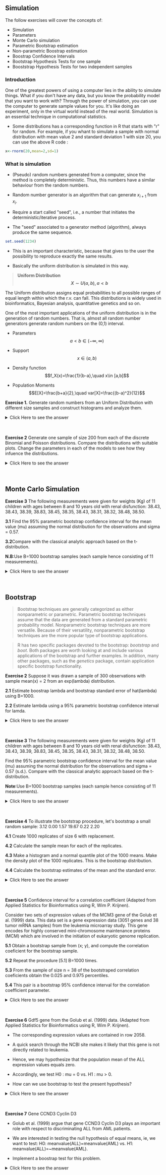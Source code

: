 
## Simulation


The follow exercises will cover the concepts of:

* Simulation
* Parameters 
* Monte Carlo simulation
* Parametric Bootstrap estimation
* Non-parametric Boostrap estimation
* Boostrap Confidence Intervals
* Bootstrap Hypothesis Tests for one sample
* Booststrap Hypothesis Tests for two independent samples

### Introduction

One of the greatest powers of using a computer lies in the ability to simulate things. What if you don't have any data, but you know the probability model that you want to work with? Through the power of simulation, you can use the computer to generate sample values for you. It's like doing an experiment, only in the virtual world instead of the real world. Simulation is an essential technique in computational statistics.


* Some distributions  has a corresponding function in R that starts with "r" for random. For example, if you whant to simulate a sample with normal distribution with mean value 2 and standard deviation 1 with size 20, you can use the above R code :



```r
x<-rnorm(20,mean=2,sd=1)
```




### What is simulation

* (Pseudo) random numbers generated from a computer, since
the method is completely deterministic. Thus, this numbers
have a similar behaviour from the random numbers.

* Random number generator is an algorithm that can generate $x_{i+1}$ from $x_i$.

* Require a start called "seed", i.e., a number that initiates the
deterministic/iterative process.

* The "seed" associated to a generator method (algorithm),
always produce the same sequence.


```r
set.seed(1234)
```

* This is an important characteristic, because that gives to the
user the possibility to reproduce exactly the same results.


* Basically the uniform distribution is simulated in this way.



> **Uniform Distribution $$X \sim U(a,b), a<b$$**

The Uniform distribution assigns equal probabilities to all possible ranges of equal length within which the r.v. can fall.
This distributions is widely used in bioinformatics, Bayesian analysis, quantitative genetics and so on.


One of the most important applications of the uniform distribution is in the generation of random numbers. That is, almost all random number generators generate random numbers on the (0,1) interval.

* Parameters $$ a<b \in (-\infty,\infty)$$

* Support  $$x \in (a,b)$$


* Density function $$f_X(x)=\frac{1}{b-a},\quad x\in [a,b]$$

* Population Moments $$E[X]=\frac{b+a}{2},\quad var[X]=\frac{(b-a)^2}{12}$$


**Exercise 1.** Generate random numbers from an Uniform
Distribution  with different size samples and construct
histograms and analyze them.

<details><summary>Click Here to see the answer</summary><p>

```r
# Get a vector of 4 numbers
runif(4)  #by default is generated an uniform in (0,1)


# Get a vector of 3 numbers from 0 to 100
runif(3, min=0, max=100)


# Get 3 integers from 0 to 100
# Use max=101 because it will never actually equal 101
floor(runif(3, min=0, max=101))  

# This will do the same thing
sample(1:100, 3, replace=T)

# To generate integers WITHOUT replacement:
sample(1:100, 3, replace=F)


#comparison of several samples generated from U(0,1)

x<-runif(100)
y<-runif(200)
z<-runif(300)
k<-runif(400)
w<-runif(500)
j<-runif(600)

par(mfrow=c(3,2))

hist(x,main="n=100",prob=T,xlab="")
abline(h=1,col="red")
hist(y,main="n=200",prob=T,xlab="")
abline(h=1,col="red")
hist(z,main="n=300",prob=T,xlab="")
abline(h=1,col="red")



hist(k,main="n=400",prob=T,xlab="")
abline(h=1,col="red")
hist(w,main="n=500",prob=T,xlab="")
abline(h=1,col="red")
hist(y,main="n=600",prob=T,xlab="")
abline(h=1,col="red")
```

</p></details>
<br/>
<br/>

**Exercise 2** Generate one sample of size 200 from each of the discrete Binomial and Poisson distributions. Compare the distributions with suitable plots. Change the parameters in each of the models to see how they infuence the distributions.


<details><summary>Click Here to see the answer</summary><p>
  
```r
bin<-rbinom(200,20,0.5) # B(20,0.5)
pois<-rpois(200,2)      # P(2)
bin2<-rbinom(200,200,0.9) # B(20,0.9)
pois2<-rpois(200,30)      # P(30)


par(mfrow=c(2,2))
hist(bin, main="B(20,0.5)",col="blue",prob=T)
lines(density(bin),col="red")

hist(pois, main="P(2)",col="blue",prob=T)
lines(density(pois),col="red")

hist(bin2, main="B(200,0.9)",col="blue",prob=T)
lines(density(bin2),col="red")

hist(pois2, main="P(30)",col="blue",prob=T)
lines(density(pois2),col="red")
```
</p></details>
<br/>
<br/>


## Monte Carlo Simulation

**Exercise 3** The following measurements were given for weights (Kg) of 11
children with ages between 8 and 10 years old with renal disfunction: 38.43, 38.43, 38.39, 38.83, 38.45, 38.35, 38.43, 38.31,
38.32, 38.48, 38.50.

**3.1** Find the 95% parametric bootstrap confidence interval for the mean value (mu)
assuming the normal distribution for the observations and
sigma = 0.57. 

**3.2**Compare with the classical analytic approach based on
the t-distribution.

**N.B**:Use B=1000 bootstrap samples (each sample hence consisting
of 11 measurements).

<details><summary>Click Here to see the answer</summary><p>
  
```r
set.seed(3) #  is used to set the random number seed, 
#  if we want the results reproducible we use 
#  set.seed before generate the number

S <- 1000   #  number of MC simulations
n <- 15     #  sample dimension
mu <- 1     # true mean value
sigma <- sqrt(5/3) # standard deviation

out<-t(replicate(S,rnorm(n,mu,sigma))) # 1000 MC replicates
str(out)
class(out)
trimmean <- function(Y){mean(Y,0.2)} # function to calculate 20% trimmean

outsampmean <- apply(out,1,mean)   
outtrimmean <- apply(out,1,trimmean)
outmedian <- apply(out,1,median)
summary.sim <- data.frame(mean=outsampmean,trim=outtrimmean,
                          median=outmedian)

meanMC<-function(Y){   # MC mean estimate 
  sum(Y)/length(Y)
}

MCbias<-function(Y,T){ # MC bias  T=true value of a parameter
  meanMC(Y)-T
}



#labels:
#mean=1,  20% trimmean=2,  median=3

MC_mean.1<-meanMC(outsampmean)
MC_mean.2<-meanMC(outtrimmean)
MC_mean.3<-meanMC(outmedian)

MCsd.1<-sd(outsampmean)
MCsd.2<-sd(outtrimmean)
MCsd.3<-sd(outmedian)


MCbias.1<-MCbias(outsampmean,1)
MCbias.2<-MCbias(outtrimmean,1)
MCbias.3<-MCbias(outmedian,1)

MC_MSE.1<-(MCsd.1)^2-(MCbias.1)^2
MC_MSE.2<-(MCsd.2)^2-(MCbias.2)^2
MC_MSE.3<-(MCsd.3)^2-(MCbias.3)^2

results<-matrix(c(1,1,1,1000,1000,1000,MC_mean.1,MC_mean.2,MC_mean.3,
                  MCsd.1,MCsd.2,MCsd.3,MCbias.1,MCbias.2,MCbias.3,MC_MSE.1,MC_MSE.2,MC_MSE.3),
                ncol=3,byrow=T,dimnames=list(c("True value","# replicates","MC mean","MC sd","MC bias","MC MSE"),
                                             c("Sample mean","Trimmed mean","Median")))

print(round(results,3))
```


</p></details>
<br/>
<br/>

## **Bootstrap**


>Bootstrap techniques are generally categorized as either nonparametric or parametric. Parametric bootstrap techniques assume that the data are generated
from a standard parametric probability model. Nonparametric bootstrap techniques are more versatile. Because of their versatility, nonparametric bootstrap techniques are the more popular type of bootstrap applications.

>R has two specific packages devoted to the bootstrap: _bootstrap_ and _boot_.
Both packages are worth looking at and include various applications of the
bootstrap and further examples. In addition, many other packages, such as the _genetics_ package, contain application specific bootstrap functionality. 


**Exercise 2** Suppose it was drawn a sample of 300 observations with sample mean(x) = 2 from an exp(lambda) distribution.

**2.1** Estimate boostrap lambda and bootstrap standard error of hat(lambda) using B=1000.


**2.2** Estimate lambda using a 95%
parametric bootstrap confidence interval for lamda.

<details><summary>Click Here to see the answer</summary><p>

```r
# 95% CI for exponential parameter lambda
# Given 300 data points with mean 2. 
# Assume the data is exp(lambda) 

# We are given the number of data points and mean 
n<-300  
xbar<-2  


# The MLE for lambda is 1/xbar  
lambda_hat<-1/xbar 


# Generate the bootstrap samples 
# Each column is one bootstrap sample (of 300 resampled values) 
nboot = 1000 
# Here's the key difference with the empirical 
# bootstrap. We draw the bootstrap sample from Exponential(hat lambda) 

x<-rexp(n*nboot,lambda_hat) 
bootstrap_sample<-matrix(x, nrow=n, ncol=nboot)  

# Compute the bootstrap lambda star 
lambda_star = 1./colMeans(bootstrap_sample) 

#2.1 Boostrap estimation of lambda
mean_lambda<-mean(lambda_star)
cat(mean_lambda)

# Boostrap estimation of the standard error of lambda hat

num<-NULL
i<-1
for (i in 1:1000){
  num[i]<-(lambda_star[i]-mean_lambda)^2
}

se.B.lambda<-sqrt(sum(num)/1000)

cat(se.B.lambda)

# 2.2 Find the .025 and .975 quantile for delta star 
d = quantile(lambda_star, c(.025,.975))  

cat(d) 
```

</p></details>
<br/>
<br/>

**Exercise 3** The following measurements were given for weights (Kg) of 11 children with ages between 8 and 10 years old with renal disfunction: 38.43, 38.43, 38.39, 38.83, 38.45, 38.35, 38.43, 38.31, 38.32, 38.48, 38.50.


Find the 95% parametric bootstrap confidence interval for the mean value (mu) assuming the normal distribution for the observations and sigma = 0.57 (s.d.). Compare with the classical analytic approach based on the t-distribution.

**Note**:Use B=1000 bootstrap samples (each sample hence consisting
of 11 measurements).

<details><summary>Click Here to see the answer</summary><p>

```r

x<-c(38.43, 38.43, 38.39, 38.83, 38.45, 38.35, 38.43, 38.31, 38.32, 38.48, 38.50)

xbar<-mean(x)
sd<-0.57
nx<-11
B<-1000

boot_sample<-replicate(B,rnorm(nx,xbar,sd))
dim(boot_sample)
str(boot_sample)
boot_sample[,1]  # 1st bootsample
mean(boot_sample[,1]) # 1st mean 
boot_means<-apply(boot_sample,2,mean)
length(boot_means)

ci_mu<-quantile(boot_means,c(0.025,0.975))
print(ci_mu)

hist(boot_means, col="blue", nclass=30)
```

```r
# Classical parametric CI
hist(x)
```

```r
plot(density(x))
```

```r
shapiro.test(x)
t.test(x)
```
</p></details>
<br/>
<br/>

**Exercise 4** To illustrate the bootstrap procedure, let's bootstrap a small random sample:
3.12 0.00 1.57 19.67 0.22 2.20

**4.1** Create 1000 replicates of size 6 with replacement.

**4.2** Calculate the sample mean for each of the replicates.

**4.3** Make a histogram and a normal quantile plot of the 1000 means. Make the density plot of the 1000 replicates. This is the bootstrap distribution.

**4.4** Calculate the bootstrap estimates of the mean and the standard error.


<details><summary>Click Here to see the answer</summary><p>
  
```r
set.seed(1234)
x<-c(3.12,0.00,1.57,19.67, 0.22, 2.20)

x.star<-matrix(NA,1000,6)
i<-1
for (i in 1:1000){
  x.star[i,]<-sample(x,length(x),replace=T)
}

class(x.star)
dim(x.star)

mean.1000<-apply(x.star,1,mean)

meanB<-mean(mean.1000)  #bootstrap estimate of the mean

biasB<-meanB-mean(x)   #bias

hist(mean.1000)
```
f```r
qqnorm(mean.1000)
```

```r
num<-NULL
i<-1
for (i in 1:1000){
  num[i]<-(mean.1000[i]-meanB)^2
}

se.B<-sqrt(sum(num)/999)


#------------  95% confidence interval for mean

CI<-quantile(mean.1000,c(0.025,0.975))

#using boot package

library(boot)

#we need a function of the parameter that we whant to estimate
#second argument "indeices" is the indices of the observations for bootstrap sample

my.mean = function(x, indices){
  return( mean( x[indices] ) )
}

data.boot<-boot(x,my.mean,1000)
mode(data.boot)
str(data.boot)
ci.boots<-boot.ci(data.boot,0.95,type="perc")
print(ci.boots)
```

</p></details>
<br/>
<br/>

**Exercise 5** Confidence interval for a correlation coefficient (Adapted from Applied Statistics for Bioinformatics using R, Wim P. Krijnen).

Consider two sets of expression values of the MCM3 gene of the Golub et al. (1999) data. This data set is a gene expression data (3051 genes and 38 tumor mRNA samples) from the leukemia microarray study. This gene encodes for highly conserved mini-chromosome maintenance proteins (MCM) which are involved in the initiation of eukaryotic genome replication.



**5.1** Obtain a bootstrap sample from (x; y), and compute the correlation coeficient for the bootstrap sample.

**5.2** Repeat the procedure [5.1] B=1000 times.

**5.3** From the sample of size n = 38 of the bootstraped correlation coeficients obtain the 0.025 and 0.975 percentiles.

**5.4** This pair is a bootstrap 95% confidence interval for the correlation coefficient parameter.

<details><summary>Click Here to see the answer</summary><p>

```r
source("https://bioconductor.org/biocLite.R")
biocLite("multtest")

library(multtest);
data(golub)
x <- golub[2289,];
y <- golub[2430,]
cor(x,y)

xy<-matrix(c(x,y),ncol=2) #matrix containig the data

B <- 1000 #number of bootstrap samples
cor.star <- 0 #matrix containing correlation coefficients
for (i in 1:B){
  z<-sample(1:nrow(xy),replace=TRUE)
  cor.star[i] <- cor(xy[z,1],xy[z,2])
}

mean(cor.star) #bootstrap estimate of the correlation coefficient

plot(density(cor.star)) #bootstrap sampling distribution 

quantile(cor.star,c(0.025,0.975))#bootstrap 95% confidence interval

#parametric approach

install.packages("psychometric") # install package with function
library(psychometric) # load package with function

# The following command calculates lower and upper
# 95% confidence intervals (level)
# sample size (n) is 

CIr(r=cor(x,y), n = 38, level = .95)



```

</p></details>
<br/>
<br/>

**Exercise 6** Gdf5 gene from the Golub et al. (1999) data.
(Adapted from Applied Statistics for Bioinformatics using R, Wim P. Krijnen).

+ The corresponding expression values are contained in row 2058.

+ A quick search through the NCBI site makes it likely that this
gene is not directly related to leukemia.

+ Hence, we may hypothesize that the population mean of the
ALL expression values equals zero.

+ Accordingly, we test H0 : mu = 0 vs. H1 : mu > 0.

+ How can we use bootstrap to test the present hypothesis?

<details><summary>Click Here to see the answer</summary><p>
  
  ```r
library(multtest)
data(golub)
?golub
#golub.cl is a numeric vector indicating the tumor class,
#27 acute lymphoblastic leukemia (ALL) cases (code 0) 
#and 11 acute myeloid leukemia (AML) cases (code 1). 

gol.fac <- factor(golub.cl,levels=0:1, labels= c("ALL","AML"))

x <- golub[2058,golub.cl==0] # getting ALL expression levels


#non-parametric approach:bootstrap
n<-length(x)
mu0<-0

t.obs<-(mean(x)-mu0)*sqrt(n)/sd(x)
t.obs

z<-x-mean(x)+mu0
z
hist(z)


m <- 10000

t.star <- 0
for(j in 1:m)
{
  z.star <- sample(z,n,replace=T)
  t.star[j] <- (mean(z.star)-mu0)*sqrt(n)/sd(z.star)
}

p<-length(t.star[t.star>t.obs])/m  # one-sided
p


#parametric approach: t-test

hist(x,probability=T)
lines(density(x))
shapiro.test(x)  #normality test
t.test(x,alternative = "greater",mu = 0)

  ```
  
   
 </p></details>
<br/>
<br/>

**Exercise 7** Gene CCND3 Cyclin D3


+ Golub et al. (1999) argue that gene CCND3 Cyclin D3 plays an important role with respect to discriminating ALL from AML patients.

+ We are interested in testing the null hypothesis of equal means, ie, we want to test: H0: meanvalue(ALL)=meanvalue(AML)  vs. H1: meanvalue(ALL)=~meanvalue(AML).

+ Implement a boostrap test for this problem.


<details><summary>Click Here to see the answer</summary><p>

```r
golub.cl
x1<-golub[1042,golub.cl==0]
x2<-golub[1042,golub.cl==1]


plot(density(x1),xlim=c(-2,3))  #empirical densities
lines(density(x2),col=2)
legend(-1,0.6,legend=c("ALL","AML"),col=1:2,lty=1)

n1<-length(x1)
n2<-length(x2)
xb1<-mean(x1)
xb2<-mean(x2)
vb1<-var(x1)
vb2<-var(x2)
t.obs<-(xb1-xb2)/sqrt(vb1/n1+vb2/n2)
t.obs
xb<-mean(c(x1,x2)) #combined mean of the two samples
z1<-x1-xb1+xb
z2<-x2-xb2+xb
mean(z1)
mean(z2)
xb
t.star<-0
B<-1000
for(i in 1:B){
  z1.star<-sample(z1,n1,replace=T)
  z2.star<-sample(z2,n2,replace=T)
  zb1<-mean(z1.star)
  zb2<-mean(z2.star)
  vz1<-var(z1.star)
  vz2<-var(z2.star)
  t.star[i]<-(zb1-zb2)/sqrt(vz1/n1+vz2/n2)
}
pvalue<-(sum(abs(t.star)>abs(t.obs))/B)
pvalue

#parametric approach
shapiro.test(x1)
shapiro.test(x2)
var.test(x1,x2)
test<-t.test(golub[1042,] ~ golub.cl, var.equal=T,alternative="two.sided")
test

```

</p></details>
<br/>
<br/>
